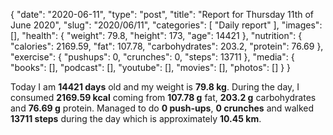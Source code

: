 {
    "date": "2020-06-11",
    "type": "post",
    "title": "Report for Thursday 11th of June 2020",
    "slug": "2020\/06\/11",
    "categories": [
        "Daily report"
    ],
    "images": [],
    "health": {
        "weight": 79.8,
        "height": 173,
        "age": 14421
    },
    "nutrition": {
        "calories": 2169.59,
        "fat": 107.78,
        "carbohydrates": 203.2,
        "protein": 76.69
    },
    "exercise": {
        "pushups": 0,
        "crunches": 0,
        "steps": 13711
    },
    "media": {
        "books": [],
        "podcast": [],
        "youtube": [],
        "movies": [],
        "photos": []
    }
}

Today I am <strong>14421 days</strong> old and my weight is <strong>79.8 kg</strong>. During the day, I consumed <strong>2169.59 kcal</strong> coming from <strong>107.78 g</strong> fat, <strong>203.2 g</strong> carbohydrates and <strong>76.69 g</strong> protein. Managed to do <strong>0 push-ups</strong>, <strong>0 crunches</strong> and walked <strong>13711 steps</strong> during the day which is approximately <strong>10.45 km</strong>.